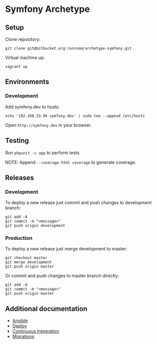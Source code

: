 # Symfony Archetype

## Setup

Clone repository:

    git clone git@bitbucket.org:runroom/archetype-symfony.git

Virtual machine up:

    vagrant up


## Environments

### Development

Add symfony.dev to hosts:

    echo '192.168.33.99 symfony.dev' | sudo tee --append /etc/hosts

Open `http://symfony.dev` in your browser.


## Testing

Run `phpunit -c app` to perform tests.

NOTE: Append `--coverage-html coverage` to generate coverage.


## Releases

### Development

To deploy a new release just commit and push changes to development branch:

    git add -A
    git commit -m "<message>"
    git push origin development

### Production

To deploy a new release just merge development to master:

    git checkout master
    git merge development
    git push origin master

Or commit and push changes to master branch directly:

    git add -A
    git commit -m "<message>"
    git push origin master


## Additional documentation

- [Ansible](doc/Ansible.md)
- [Deploy](doc/Despliegue.md)
- [Continuous Integration](doc/Integracion_continua.md)
- [Migrations](doc/Migraciones.md)
